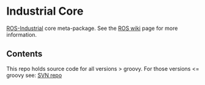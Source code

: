 # Industrial Core

[ROS-Industrial][] core meta-package.  See the [ROS wiki][] page for more information.  

## Contents

This repo holds source code for all versions > groovy. For those versions <= groovy see: [SVN repo][]

[ROS-Industrial]: http://www.ros.org/wiki/Industrial
[ROS wiki]: http://ros.org/wiki/industrial_core
[SVN repo]: https://code.google.com/p/swri-ros-pkg/source/browse
